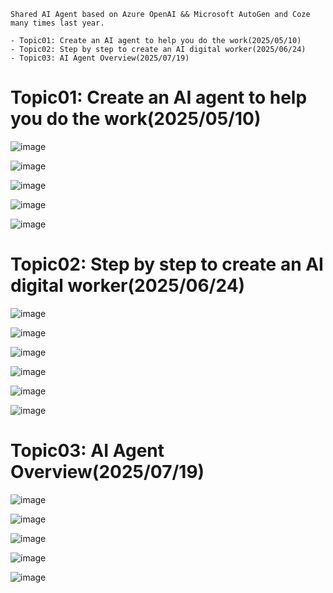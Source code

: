 
```
Shared AI Agent based on Azure OpenAI && Microsoft AutoGen and Coze many times last year.

- Topic01: Create an AI agent to help you do the work(2025/05/10)
- Topic02: Step by step to create an AI digital worker(2025/06/24)
- Topic03: AI Agent Overview(2025/07/19)

```


<h1>Topic01: Create an AI agent to help you do the work(2025/05/10)</h1>

![image](./images/meetup_gogo01.jpg)

![image](./images/meetup_gogo02.jpg)

![image](./images/meetup_gogo03.jpg)

![image](./images/meetup_gogo04.jpg)

![image](./images/meetup_gogo05.jpg)


<h1>Topic02: Step by step to create an AI digital worker(2025/06/24)</h1>


![image](./images/meetup01.jpg)

![image](./images/meetup02.jpg)

![image](./images/meetup03.jpg)

![image](./images/meetup04.jpg)

![image](./images/meetup05.jpg)

![image](./images/meetup06.jpg)

<h1>Topic03: AI Agent Overview(2025/07/19)</h1>

![image](./images/jike01.jpg)

![image](./images/jike02.jpg)

![image](./images/jike03.jpg)

![image](./images/jike04.jpg)

![image](./images/jike05.jpg)

